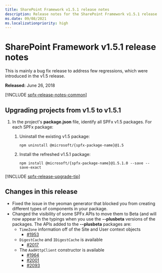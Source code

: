 ```yaml
---
title: SharePoint Framework v1.5.1 release notes
description: Release notes for the SharePoint Framework v1.5.1 release
ms.date: 09/08/2021
ms.localizationpriority: high
---
```

# SharePoint Framework v1.5.1 release notes

This is mainly a bug fix release to address few regressions, which were introduced in the v1.5 release.

**Released:** June 26, 2018

[!INCLUDE [spfx-release-notes-common](../../includes/snippets/spfx-release-notes-common.md)]

## Upgrading projects from v1.5 to v1.5.1

1. In the project's **package.json** file, identify all SPFx v1.5 packages. For each SPFx package:
    1. Uninstall the existing v1.5 package:

        ```console
        npm uninstall @microsoft/{spfx-package-name}@1.5
        ```

    1. Install the refreshed v1.5.1 package:

        ```console
        npm install @microsoft/{spfx-package-name}@1.5.1.0 --save --save-exact
        ```

[!INCLUDE [spfx-release-upgrade-tip](../../includes/snippets/spfx-release-upgrade-tip.md)]

## Changes in this release

- Fixed the issue in the yeoman generator that blocked you from creating different types of components in your package.
- Changed the visibility of some SPFx APIs to move them to Beta (and will now appear in the typings when you use the **--plusbeta** versions of the packages.  The APIs added to the **--plusbeta** packages are:
  - `TimeZone` information off of the Site and User context objects
    - [#1953](https://github.com/SharePoint/sp-dev-docs/issues/1953)
  - `DigestCache` and `IDigestCache`  is available
    - [#2017](https://github.com/SharePoint/sp-dev-docs/issues/2027)
  - The `AadHttpClient` constructor is available
    - [#1964](https://github.com/SharePoint/sp-dev-docs/issues/1964)
    - [#2001](https://github.com/SharePoint/sp-dev-docs/issues/2001)
    - [#2093](https://github.com/SharePoint/sp-dev-docs/issues/2093)
